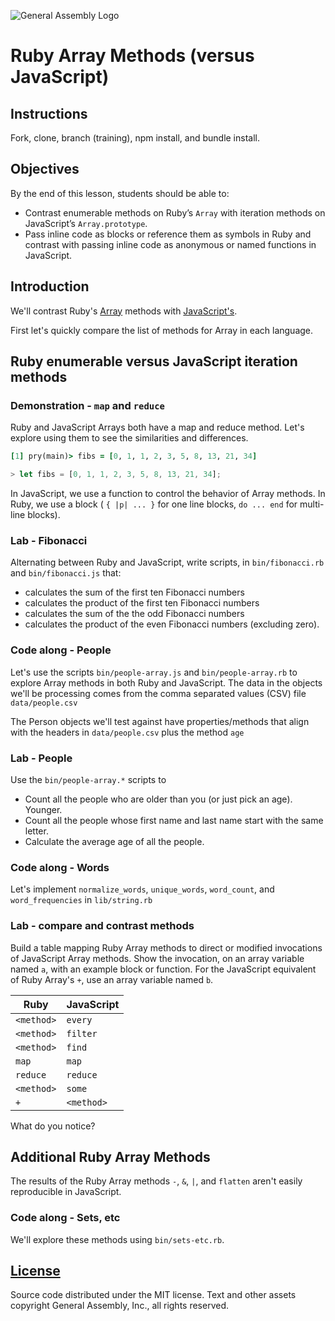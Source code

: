 ![General Assembly Logo](http://i.imgur.com/ke8USTq.png)

# Ruby Array Methods (versus JavaScript)

## Instructions

Fork, clone, branch (training), npm install, and bundle install.

## Objectives

By the end of this lesson, students should be able to:

-   Contrast enumerable methods on Ruby’s `Array` with iteration methods on
 JavaScript’s `Array.prototype`.
-   Pass inline code as blocks or reference them as symbols in Ruby and contrast
 with passing inline code as anonymous or named functions in JavaScript.

## Introduction

We'll contrast Ruby's [Array](http://ruby-doc.org/core-2.2.3/Array.html) methods
 with  [JavaScript's](https://developer.mozilla.org/en-US/docs/Web/JavaScript/Reference/Global_Objects/Array).

First let's quickly compare the list of methods for Array in each language.

## Ruby enumerable versus JavaScript iteration methods

### Demonstration - `map` and `reduce`

Ruby and JavaScript Arrays both have a map and reduce method.
Let's explore using them to see the similarities and differences.

```ruby
[1] pry(main)> fibs = [0, 1, 1, 2, 3, 5, 8, 13, 21, 34]
```

```js
> let fibs = [0, 1, 1, 2, 3, 5, 8, 13, 21, 34];
```

In JavaScript, we use a function to control the behavior of Array methods.
In Ruby, we use a block ( `{ |p| ... }` for one line blocks, `do ... end` for
 multi-line blocks).

### Lab - Fibonacci

Alternating between Ruby and JavaScript, write scripts, in `bin/fibonacci.rb`
 and `bin/fibonacci.js` that:

-   calculates the sum of the first ten Fibonacci numbers
-   calculates the product of the first ten Fibonacci numbers
-   calculates the sum of the the odd Fibonacci numbers
-   calculates the product of the even Fibonacci numbers (excluding zero).

### Code along - People

Let's use the scripts `bin/people-array.js` and `bin/people-array.rb` to explore
 Array methods in both Ruby and JavaScript.
The data in the objects we'll be processing comes from the comma separated
 values (CSV) file `data/people.csv`

The Person objects we'll test against have properties/methods that align with
 the headers in `data/people.csv` plus the method `age`

### Lab - People

Use the `bin/people-array.*` scripts to

-   Count all the people who are older than you (or just pick an age).  Younger.
-   Count all the people whose first name and last name start with the same
 letter.
-   Calculate the average age of all the people.

### Code along - Words

Let's implement `normalize_words`, `unique_words`, `word_count`, and
 `word_frequencies` in `lib/string.rb`

### Lab - compare and contrast methods

Build a table mapping Ruby Array methods to direct or modified invocations of
 JavaScript Array methods.
Show the invocation, on an array variable named `a`, with an example block or
 function.
For the JavaScript equivalent of Ruby Array's `+`,
 use an array variable named `b`.

| Ruby       | JavaScript |
| ---------- | ----       |
| `<method>` | `every`    |
| `<method>` | `filter`   |
| `<method>` | `find`     |
| `map`      | `map`      |
| `reduce`   | `reduce`   |
| `<method>` | `some`     |
| `+`        | `<method>` |

What do you notice?

## Additional Ruby Array Methods

The results of the Ruby Array methods `-`, `&`, `|`, and `flatten` aren't easily
 reproducible in JavaScript.

### Code along - Sets, etc

We'll explore these methods using `bin/sets-etc.rb`.

## [License](LICENSE)

Source code distributed under the MIT license. Text and other assets copyright
General Assembly, Inc., all rights reserved.
